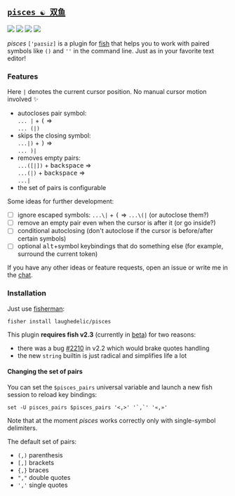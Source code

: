 ## [`pisces ☯ 双鱼`](https://en.wikipedia.org/wiki/Pisces_(astrology))

[![](https://img.shields.io/badge/fish--shell-2.3b2-blue.svg)](https://github.com/fish-shell/fish-shell/releases/tag/2.3b2)
[![](https://img.shields.io/badge/license-LGPLv3-blue.svg)](https://www.tldrlegal.com/l/lgpl-3.0)
[![](http://github-release-version.herokuapp.com/github/laughedelic/pisces/release.svg)](https://github.com/laughedelic/pisces/releases/latest)
[![](https://img.shields.io/badge/contact-gitter_chat-dd1054.svg)](https://gitter.im/laughedelic/pisces)


_pisces_ `['paɪsiz]` is a plugin for [fish](http://fish.sh) that helps you to work with paired symbols like `()` and `''` in the command line. Just as in your favorite text editor!

### Features

Here `|` denotes the current cursor position. No manual cursor motion involved :sparkles:

- autocloses pair symbol:  
  `... |` + <kbd>(</kbd> ⇒  
  `... (|)`
- skips the closing symbol:  
  `...|)` + <kbd>)</kbd> ⇒  
  `... )|`
- removes empty pairs:  
  `...([|])` + <kbd>backspace</kbd> ⇒  
  `...(|)` + <kbd>backspace</kbd> ⇒  
  `...|`
- the set of pairs is configurable

Some ideas for further development:

- [ ] ignore escaped symbols: `...\|` + <kbd>(</kbd> => `...\(|` (or autoclose them?)
- [ ] remove an empty pair even when the cursor is after it (or go inside?)
- [ ] conditional autoclosing (don't autoclose if the cursor is before/after certain symbols)
- [ ] optional <kbd>alt</kbd>+symbol keybindings that do something else (for example, surround the current token)

If you have any other ideas or feature requests, open an issue or write me in the [chat](https://gitter.im/laughedelic/pisces).

### Installation

Just use [fisherman](https://github.com/fisherman/fisherman):

```fish
fisher install laughedelic/pisces
```

This plugin **requires fish v2.3** (currently in [beta](https://github.com/fish-shell/fish-shell/releases/tag/2.3b2)) for two reasons:
- there was a bug [#2210](https://github.com/fish-shell/fish-shell/issues/2210) in v2.2 which would brake quotes handling
- the new `string` builtin is just radical and simplifies life a lot


#### Changing the set of pairs

You can set the `$pisces_pairs` universal variable and launch a new fish session to reload key bindings:

```fish
set -U pisces_pairs $pisces_pairs '<,>' '`,`' '«,»'
```

Note that at the moment _pisces_ works correctly only with single-symbol delimiters.

The default set of pairs:

- `(,)` parenthesis
- `[,]` brackets
- `{,}` braces
- `","` double quotes
- `','` single quotes
